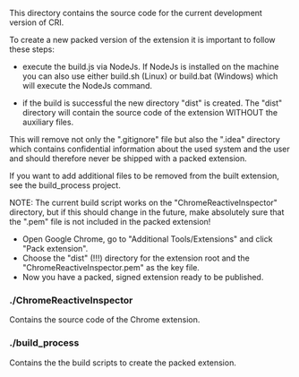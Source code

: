 This directory contains the source code for the current development version of CRI.

To create a new packed version of the extension it is important to follow these steps:
* execute the build.js via NodeJs. If NodeJs is installed on the machine you can also use either
build.sh (Linux) or build.bat (Windows) which will execute the NodeJs command.

* if the build is successful the new directory "dist" is created.
The "dist" directory will contain the source code of the extension WITHOUT the auxiliary files.

This will remove not only the ".gitignore" file but also the ".idea" directory which contains confidential
information about the used system and the user and should therefore never be shipped with a packed extension.

If you want to add additional files to be removed from the built extension, see the build_process project.

NOTE: The current build script works on the "ChromeReactiveInspector" directory, but if this should change in the future,
make absolutely sure that the ".pem" file is not included in the packed extension!

* Open Google Chrome, go to "Additional Tools/Extensions" and click "Pack extension".
* Choose the "dist" (!!!) directory for the extension root and the "ChromeReactiveInspector.pem" as the key file.
* Now you have a packed, signed extension ready to be published.

### ./ChromeReactiveInspector
Contains the source code of the Chrome extension.

### ./build_process
Contains the the build scripts to create the packed extension.
